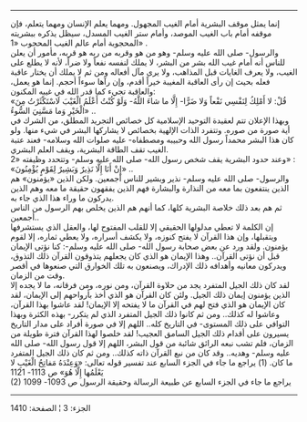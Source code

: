------------------------------------------------------------------------

إنما يمثل موقف البشرية أمام الغيب المجهول. ومهما يعلم الإنسان ومهما
يتعلم، فإن موقفه أمام باب الغيب الموصد، وأمام ستر الغيب المسدل، سيظل
يذكره ببشريته المحجوبة أمام عالم الغيب المحجوب «1» .  
والرسول- صلى الله عليه وسلم- وهو من هو وقربه من ربه هو قربه، مأمور أن
يعلن للناس أنه أمام غيب الله بشر من البشر، لا يملك لنفسه نفعاً ولا ضراً،
لأنه لا يطلع على الغيب، ولا يعرف الغايات قبل المذاهب، ولا يرى مآل أفعاله
ومن ثم لا يملك أن يختار عاقبة فعله بحيث إن رأى العاقبة المغيبة خيراً
أقدم، وإن رآها سوءاً أحجم. إنما هو يعمل، والعاقبة تجيء كما قدر الله في
غيبه المكنون:  
«قُلْ: لا أَمْلِكُ لِنَفْسِي نَفْعاً وَلا ضَرًّا- إِلَّا ما شاءَ اللَّهُ- وَلَوْ كُنْتُ أَعْلَمُ الْغَيْبَ
لَاسْتَكْثَرْتُ مِنَ الْخَيْرِ وَما مَسَّنِيَ السُّوءُ» ..  
وبهذا الإعلان تتم لعقيدة التوحيد الإسلامية كل خصائص التجريد المطلق، من
الشرك في أية صورة من صوره. وتتفرد الذات الإلهية بخصائص لا يشاركها البشر
في شيء منها. ولو كان هذا البشر محمداً رسول الله وحبيبه ومصطفاه- عليه
صلوات الله وسلامه- فعند عتبة الغيب تقف الطاقة البشرية، ويقف العلم
البشري.  
وعند حدود البشرية يقف شخص رسول الله- صلى الله عليه وسلم- وتتحدد وظيفته
«2» :  
«إِنْ أَنَا إِلَّا نَذِيرٌ وَبَشِيرٌ لِقَوْمٍ يُؤْمِنُونَ» ..  
والرسول- صلى الله عليه وسلم- نذير وبشير للناس أجمعين. ولكن الذين
«يؤمنون» هم الذين ينتفعون بما معه من النذارة والبشارة فهم الذين يفقهون
حقيقة ما معه وهم الذين يدركون ما وراء هذا الذي جاء به.  
ثم هم بعد ذلك خلاصة البشرية كلها، كما أنهم هم الذين يخلص بهم الرسول من
الناس أجمعين..  
إن الكلمة لا تعطي مدلولها الحقيقي إلا للقلب المفتوح لها، والعقل الذي
يستشرفها ويتقبلها، وإن هذا القرآن لا يفتح كنوزه، ولا يكشف أسراره، ولا
يعطي ثماره، إلا لقوم يؤمنون. ولقد ورد عن بعض صحابة رسول الله- صلى الله
عليه وسلم-: كنا نؤتى الإيمان قبل أن نؤتى القرآن.. وهذا الإيمان هو الذي
كان يجعلهم يتذوقون القرآن ذلك التذوق، ويدركون معانيه وأهدافه ذلك
الإدراك، ويصنعون به تلك الخوارق التي صنعوها في أقصر وقت من الزمان.  
لقد كان ذلك الجيل المتفرد يجد من حلاوة القرآن، ومن نوره، ومن فرقانه، ما
لا يجده إلا الذين يؤمنون إيمان ذلك الجيل. ولئن كان القرآن هو الذي أخذ
بأرواحهم إلى الإيمان، لقد كان الإيمان هو الذي فتح لهم في القرآن ما لا
يفتحه إلا الإيمان! لقد عاشوا بهذا القرآن، وعاشوا له كذلك.. ومن ثم كانوا
ذلك الجيل المتفرد الذي لم يتكرر- بهذه الكثرة وبهذا التوافي على ذلك
المستوى- في التاريخ كله.. اللهم إلا في صورة أفراد على مدار التاريخ
يسيرون على أقدام ذلك الجيل السامق العجيب! لقد خلصوا لهذا القرآن فترة
طويلة من الزمان، فلم تشب نبعه الرائق شائبة من قول البشر، اللهم إلا قول
رسول الله- صلى الله عليه وسلم- وهديه.. وقد كان من نبع القرآن ذاته كذلك..
ومن ثم كان ذلك الجيل المتفرد ما كان. (1) يراجع ما جاء في الجزء السابع
عند تفسير قوله تعالى: «وَعِنْدَهُ مَفاتِحُ الْغَيْبِ لا يَعْلَمُها إِلَّا هُوَ» ص 1113-
1121  
(2) يراجع ما جاء في الجزء السابع عن طبيعة الرسالة وحقيقة الرسول ص 1093-
1099

------------------------------------------------------------------------

الجزء: 3 ¦ الصفحة: 1410
